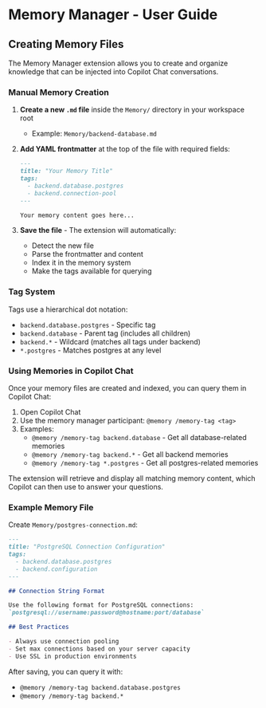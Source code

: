 # Memory Manager - User Guide

## Creating Memory Files

The Memory Manager extension allows you to create and organize knowledge that can be injected into Copilot Chat conversations.

### Manual Memory Creation

1. **Create a new `.md` file** inside the `Memory/` directory in your workspace root
   - Example: `Memory/backend-database.md`

2. **Add YAML frontmatter** at the top of the file with required fields:
   ```markdown
   ---
   title: "Your Memory Title"
   tags:
     - backend.database.postgres
     - backend.connection-pool
   ---

   Your memory content goes here...
   ```

3. **Save the file** - The extension will automatically:
   - Detect the new file
   - Parse the frontmatter and content
   - Index it in the memory system
   - Make the tags available for querying

### Tag System

Tags use a hierarchical dot notation:
- `backend.database.postgres` - Specific tag
- `backend.database` - Parent tag (includes all children)
- `backend.*` - Wildcard (matches all tags under backend)
- `*.postgres` - Matches postgres at any level

### Using Memories in Copilot Chat

Once your memory files are created and indexed, you can query them in Copilot Chat:

1. Open Copilot Chat
2. Use the memory manager participant: `@memory /memory-tag <tag>`
3. Examples:
   - `@memory /memory-tag backend.database` - Get all database-related memories
   - `@memory /memory-tag backend.*` - Get all backend memories
   - `@memory /memory-tag *.postgres` - Get all postgres-related memories

The extension will retrieve and display all matching memory content, which Copilot can then use to answer your questions.

### Example Memory File

Create `Memory/postgres-connection.md`:

```markdown
---
title: "PostgreSQL Connection Configuration"
tags:
  - backend.database.postgres
  - backend.configuration
---

## Connection String Format

Use the following format for PostgreSQL connections:
`postgresql://username:password@hostname:port/database`

## Best Practices

- Always use connection pooling
- Set max connections based on your server capacity
- Use SSL in production environments
```

After saving, you can query it with:
- `@memory /memory-tag backend.database.postgres`
- `@memory /memory-tag backend.*`
